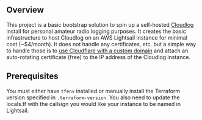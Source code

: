 ## Overview
This project is a basic bootstrap solution to spin up a self-hosted [Cloudlog](https://github.com/magicbug/cloudlog) install for personal amateur radio logging purposes. It creates the basic infrastructure to host Cloudlog on an AWS Lightsail instance for minimal cost (~$4/month). It does not handle any certificates, etc. but a simple way to handle those is to [use Cloudflare with a custom domain](https://developers.cloudflare.com/ssl/get-started) and attach an auto-rotating certificate (free) to the IP address of the Cloudlog instance.

## Prerequisites
You must either have `tfenv` installed or manually install the Terraform version specified in `.terraform-version`. You also need to update the locals.tf with the callsign you would like your instance to be named in Lightsail.